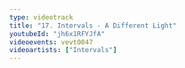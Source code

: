 ```yaml
---
type: videotrack
title: "17. Intervals - A Different Light"
youtubeId: "jh6x1RFYJfA"
videoevents: vevt0047
videoartists: ["Intervals"]
---
```

